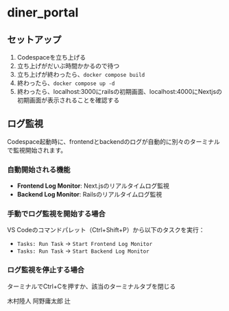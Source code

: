 # diner_portal

## セットアップ
1. Codespaceを立ち上げる
2. 立ち上げがだいぶ時間かかるので待つ
3. 立ち上げが終わったら、`docker compose build`
4. 終わったら、`docker compose up -d`
5. 終わったら、localhost:3000にrailsの初期画面、localhost:4000にNextjsの初期画面が表示されることを確認する

## ログ監視

Codespace起動時に、frontendとbackendのログが自動的に別々のターミナルで監視開始されます。

### 自動開始される機能
- **Frontend Log Monitor**: Next.jsのリアルタイムログ監視
- **Backend Log Monitor**: Railsのリアルタイムログ監視

### 手動でログ監視を開始する場合
VS Codeのコマンドパレット（Ctrl+Shift+P）から以下のタスクを実行：
- `Tasks: Run Task` → `Start Frontend Log Monitor`
- `Tasks: Run Task` → `Start Backend Log Monitor`

### ログ監視を停止する場合
ターミナルでCtrl+Cを押すか、該当のターミナルタブを閉じる

木村陸人
阿野庸太郎
辻